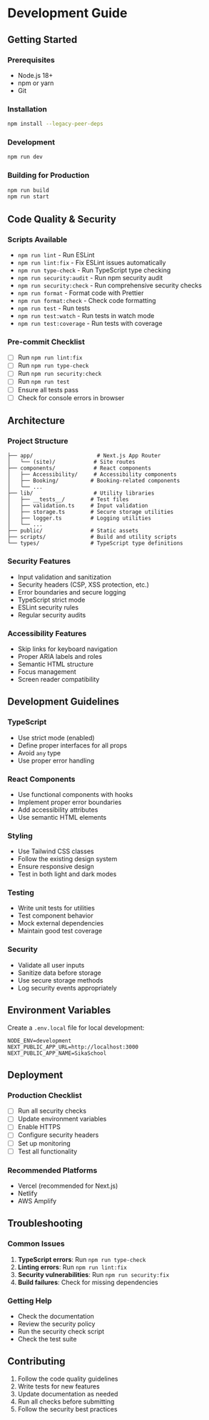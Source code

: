 # Development Guide

## Getting Started

### Prerequisites
- Node.js 18+ 
- npm or yarn
- Git

### Installation
```bash
npm install --legacy-peer-deps
```

### Development
```bash
npm run dev
```

### Building for Production
```bash
npm run build
npm run start
```

## Code Quality & Security

### Scripts Available
- `npm run lint` - Run ESLint
- `npm run lint:fix` - Fix ESLint issues automatically
- `npm run type-check` - Run TypeScript type checking
- `npm run security:audit` - Run npm security audit
- `npm run security:check` - Run comprehensive security checks
- `npm run format` - Format code with Prettier
- `npm run format:check` - Check code formatting
- `npm run test` - Run tests
- `npm run test:watch` - Run tests in watch mode
- `npm run test:coverage` - Run tests with coverage

### Pre-commit Checklist
- [ ] Run `npm run lint:fix`
- [ ] Run `npm run type-check`
- [ ] Run `npm run security:check`
- [ ] Run `npm run test`
- [ ] Ensure all tests pass
- [ ] Check for console errors in browser

## Architecture

### Project Structure
```
├── app/                    # Next.js App Router
│   └── (site)/            # Site routes
├── components/            # React components
│   ├── Accessibility/     # Accessibility components
│   ├── Booking/          # Booking-related components
│   └── ...
├── lib/                   # Utility libraries
│   ├── __tests__/        # Test files
│   ├── validation.ts     # Input validation
│   ├── storage.ts        # Secure storage utilities
│   ├── logger.ts         # Logging utilities
│   └── ...
├── public/               # Static assets
├── scripts/              # Build and utility scripts
└── types/                # TypeScript type definitions
```

### Security Features
- Input validation and sanitization
- Security headers (CSP, XSS protection, etc.)
- Error boundaries and secure logging
- TypeScript strict mode
- ESLint security rules
- Regular security audits

### Accessibility Features
- Skip links for keyboard navigation
- Proper ARIA labels and roles
- Semantic HTML structure
- Focus management
- Screen reader compatibility

## Development Guidelines

### TypeScript
- Use strict mode (enabled)
- Define proper interfaces for all props
- Avoid `any` type
- Use proper error handling

### React Components
- Use functional components with hooks
- Implement proper error boundaries
- Add accessibility attributes
- Use semantic HTML elements

### Styling
- Use Tailwind CSS classes
- Follow the existing design system
- Ensure responsive design
- Test in both light and dark modes

### Testing
- Write unit tests for utilities
- Test component behavior
- Mock external dependencies
- Maintain good test coverage

### Security
- Validate all user inputs
- Sanitize data before storage
- Use secure storage methods
- Log security events appropriately

## Environment Variables

Create a `.env.local` file for local development:
```env
NODE_ENV=development
NEXT_PUBLIC_APP_URL=http://localhost:3000
NEXT_PUBLIC_APP_NAME=SikaSchool
```

## Deployment

### Production Checklist
- [ ] Run all security checks
- [ ] Update environment variables
- [ ] Enable HTTPS
- [ ] Configure security headers
- [ ] Set up monitoring
- [ ] Test all functionality

### Recommended Platforms
- Vercel (recommended for Next.js)
- Netlify
- AWS Amplify

## Troubleshooting

### Common Issues
1. **TypeScript errors**: Run `npm run type-check`
2. **Linting errors**: Run `npm run lint:fix`
3. **Security vulnerabilities**: Run `npm run security:fix`
4. **Build failures**: Check for missing dependencies

### Getting Help
- Check the documentation
- Review the security policy
- Run the security check script
- Check the test suite

## Contributing

1. Follow the code quality guidelines
2. Write tests for new features
3. Update documentation as needed
4. Run all checks before submitting
5. Follow the security best practices
